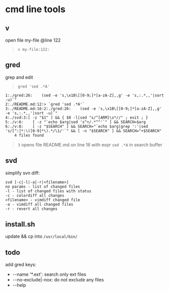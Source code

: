 cmd line tools
==============

v
-
open file my-file @line 122
> `v my-file:122:`

gred 
----
grep and edit
> `gred 'sed .*A'`

```
1:./gred:26:    (sed -e 's,\x1B\[[0-9;]*[a-zA-Z],,g' -e 's,:.*,,'|sort -u)`" 
2:./README.md:12:> `gred 'sed .*A'`
3:./README.md:16:2:./gred:26:    (sed -e 's,\x1B\[[0-9;]*[a-zA-Z],,g' -e 's,:.*,,'|sort -u)`" 
4:./svd:3:[ -z "$1" ] && { $0 -l|sed "s/^[ARM]\s*//" ; exit ; }
5:./v:6:    [ -z "`echo $arg|sed 's^+/.*^^'`" ] && SEARCH=$arg
6:./v:8:    [ -z "$SEARCH" ] && SEARCH="`echo $arg|grep ':'|sed 's/[^:]*:\([0-9]*\).*/\1/'`" && [ -n "$SEARCH" ] && SEARCH="+$SEARCH"
    4 files found
```
> `3`
opens file README.md on line 16 with expr `sed .*A` in search buffer

svd
---
simplify svn diff:
```
svd [-c|-l|-a|-r|<filename>]
no params - list of changed files
-l - list of changed files with status
-c - colordiff all changes
<filename> - vimdiff changed file
-a - vimdiff all changed files
-r - revert all changes
```

install.sh
----------
update && cp into `/usr/local/bin/`

todo
----
add gred keys:
- --name '*.ext':  search only ext files
- --no-exclude|-nox: do not exclude any files
- --help
